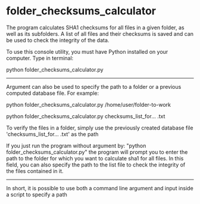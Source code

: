 # folder_checksums_calculator
The program calculates SHA1 checksums for all files in a given folder, as well as its subfolders. A list of all files and their checksums is saved and can be used to check the integrity of the data.

To use this console utility, you must have Python installed on your computer.
Type in terminal: 

python folder_checksums_calculator.py

--------
Argument can also be used to specify the path to a folder or a previous computed database file. For example:

python folder_checksums_calculator.py /home/user/folder-to-work

python folder_checksums_calculator.py checksums_list_for... .txt

To verify the files in a folder, simply use the previously created database file 'checksums_list_for... .txt' as the path

If you just run the program without argument by: "python folder_checksums_calculator.py"
the program will prompt you to enter the path to the folder for which you want to calculate sha1 for all files. In this field, you can also specify the path to the list file to check the integrity of the files contained in it.

--------
In short, it is possible to use both a command line argument and input inside a script to specify a path

